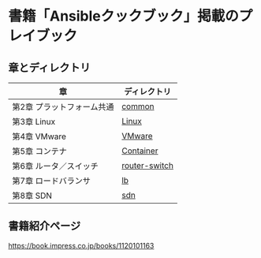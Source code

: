 # 書籍「Ansibleクックブック」掲載のプレイブック

## 章とディレクトリ

| 章 | ディレクトリ | 
|--|--|
| 第2章 プラットフォーム共通 | [common](./common) | 
| 第3章 Linux | [Linux](./Linux) | 
| 第4章 VMware | [VMware](./VMware) | 
| 第5章 コンテナ | [Container](./Container) | 
| 第6章 ルータ／スイッチ | [router-switch](./router-switch) | 
| 第7章 ロードバランサ | [lb](./lb) | 
| 第8章 SDN | [sdn](./sdn) | 

## 書籍紹介ページ
https://book.impress.co.jp/books/1120101163